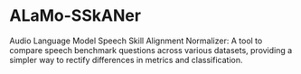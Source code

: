 # ALaMo-SSkANer
Audio Language Model Speech Skill Alignment Normalizer:
A tool to compare speech benchmark questions across various datasets, providing a simpler way to rectify differences in metrics and classification.
